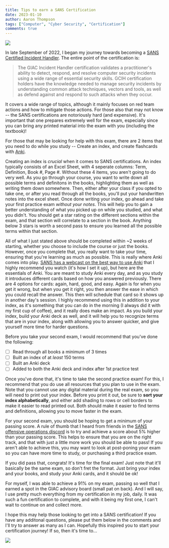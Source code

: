 ```yaml
---
title: Tips to earn a SANS Certification
date: 2023-01-10
author: Aaron Thompson
tags: ["Computer", "Cyber Security", "Certification"]
comments: true
---
```


![](/img/certified_kims_convience.gif)

In late September of 2022, I began my journey towards becoming a [SANS Certified Incident Handler](https://www.giac.org/certifications/certified-incident-handler-gcih/). The entire point of the certification is:

> The GIAC Incident Handler certification validates a practitioner's ability to detect, respond, and resolve computer security incidents using a wide range of essential security skills. GCIH certification holders have the knowledge needed to manage security incidents by understanding common attack techniques, vectors and tools, as well as defend against and respond to such attacks when they occur.

It covers a wide range of topics, although it mainly focuses on red team actions and how to mitigate those actions. For those also that may not know -- the SANS certifications are notoriously hard (and expensive). It's important that one prepares extremely well for the exam, especially since you can bring any printed material into the exam with you (including the textbook)!

For those that may be looking for help with this exam, there are 2 items that you need to do while you study -- Create an index, and create flashcards with [Anki](https://apps.ankiweb.net/).

Creating an index is *crucial* when it comes to SANS certifications. An index typically consists of an Excel Sheet, with 4 seperate columns: Term, Definition, Book #, Page #. Without these 4 items, you aren't going to do very well. As you go through your course, you want to write down all possible terms and definitons in the books, highlighting them as well as writing them down somewhere. Then, either after your class if you opted to take one, or after you read through all the books, you'll put your handwritten notes into the excel sheet. Once done writing your index, go ahead and take your first practice exam *without your notes*. This will help you to gain a better understanding of what you picked up on while you studied, and what you didn't. You should get a star rating on the different sections within the exam, and that section will correlate to a section in the book. Anything below 3 stars is worth a second pass to ensure you learned all the possible terms within that section.

All of what I just stated above should be completed within ~2 weeks of starting, whether you choose to include the course or just the books. However, once you complete that, you really want to take your time, ensuring that you're learning as much as possible. This is really where Anki comes into play. [SANS has a webcast on the best way to use Anki](https://www.youtube.com/watch?v=kfJjtztHFrE) that I highly recommend you watch (it's how I set it up), but here are the essentials of Anki. You are meant to study Anki every day, and as you study it introduces different cards based on how you answered previously. There are 4 options for cards: again, hard, good, and easy. Again is for when you get it wrong, but when you get it right, you then answer the ease in which you could recall the answer. This then will schedule that card so it shows up in another day's session. I highly recommend using this in addition to your index, as it's something that you can do in the morning (I always did it with my first cup of coffee), and it really does make an impact. As you build your index, build your Anki deck as well, and it will help you to recognize terms that are in your index, along with allowing you to answer quicker, and give yourself more time for harder questions.

Before you take your second exam, I would recommend that you've done the following:

- [ ] Read through all books a minimum of 3 times
- [ ] Built an index of at *least* 150 terms
- [ ] Built an Anki deck
- [ ] Added to both the Anki deck and index after 1st practice test

Once you've done that, it's time to take the second practice exam! For this, I recommend that you do use all resources that you plan to use in the exam. Note that you cannot use any digital material during the real exam, so you will need to print out your index. Before you print it out, be sure to **sort your index alphabetically**, and either add shading to rows or cell borders to make it easier to read printed out. Both should make it easier to find terms and definitions, allowing you to move faster in the exam.

For your second exam, you should be hoping to get a minimum of your passing score. A rule of thumb that I heard from friends in the [SANS offensive operations discord](https://discord.gg/Y82wz8whkb) is to try and achieve a score about 5% higher than your passing score. This helps to ensure that you are on the right track, and that with just a little more work you should be able to pass! If you aren't able to achieve this, you may want to look at post-poning your exam so you can have more time to study, or purchasing a third practice exam.

If you did pass that, congrats! It's time for the final exam! Just note that it'll basically be the same exam, so don't fret the format. Just bring your index and your books, and study your Anki cards, and it should be ok!

For myself, I was able to achieve a 91% on my exam, passing so well that I earned a spot in the GIAC advisory board (small pat on back). And I will say, I use pretty much everything from my certification in my job, daily. It was such a fun certification to complete, and with it being my first one, I can't wait to continue on and collect more.

I hope this may help those looking to get into a SANS certification! If you have any additonal questions, please put them below in the comments and I'll try to answer as many as I can. Hopefully this inspired you to start your certification journey! If so, then it's time to...

![](/img/get_to_learning.gif)